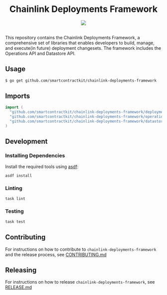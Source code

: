 <div align="center">
  <h1>Chainlink Deployments Framework</h1>
  <a><img src="https://github.com/smartcontractkit/chainlink-deployments-framework/actions/workflows/push-main.yml/badge.svg" /></a>
  <br/>
  <br/>
</div>


This repository contains the Chainlink Deployments Framework, a comprehensive set of libraries that enables developers to build, manage, and execute(in future) deployment changesets. 
The framework includes the Operations API and Datastore API.

## Usage

```bash
$ go get github.com/smartcontractkit/chainlink-deployments-framework
```

## Imports

```go
import (
  "github.com/smartcontractkit/chainlink-deployments-framework/deployment" // for writing changesets (migrated from chainlink/deployments
  "github.com/smartcontractkit/chainlink-deployments-framework/operations" // for operations API
  "github.com/smartcontractkit/chainlink-deployments-framework/datastore" // for datastore API
)
```

## Development


### Installing Dependencies

Install the required tools using [asdf](https://asdf-vm.com/guide/getting-started.html):

```bash
asdf install
```

### Linting

```bash
task lint
```

### Testing

```bash
task test
```

## Contributing

For instructions on how to contribute to `chainlink-deployments-framework` and the release process,
see [CONTRIBUTING.md](https://github.com/smartcontractkit/chainlink-deployments-framework/blob/main/CONTRIBUTING.md)

## Releasing

For instructions on how to release `chainlink-deployments-framework`,
see [RELEASE.md](https://github.com/smartcontractkit/chainlink-deployments-framework/blob/main/RELEASE.md)
